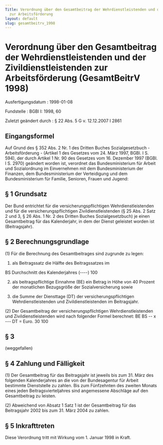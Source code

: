```yaml
---
Title: Verordnung über den Gesamtbeitrag der Wehrdienstleistenden und der Zivildienstleistenden
  zur Arbeitsförderung
layout: default
slug: gesamtbeitrv_1998
---
```


# Verordnung über den Gesamtbeitrag der Wehrdienstleistenden und der Zivildienstleistenden zur Arbeitsförderung (GesamtBeitrV 1998)

Ausfertigungsdatum
:   1998-01-08

Fundstelle
:   BGBl I: 1998, 60

Zuletzt geändert durch
:   § 22 Abs. 5 G v. 12.12.2007 I 2861


## Eingangsformel

Auf Grund des § 352 Abs. 2 Nr. 1 des Dritten Buches Sozialgesetzbuch -
Arbeitsförderung - (Artikel 1 des Gesetzes vom 24. März 1997, BGBl. I
S. 594), der durch Artikel 1 Nr. 90 des Gesetzes vom 16. Dezember 1997
(BGBl. I S. 2970) geändert worden ist, verordnet das Bundesministerium
für Arbeit und Sozialordnung im Einvernehmen mit dem Bundesministerium
der Finanzen, dem Bundesministerium der Verteidigung und dem
Bundesministerium für Familie, Senioren, Frauen und Jugend:


## § 1 Grundsatz

Der Bund entrichtet für die versicherungspflichtigen
Wehrdienstleistenden und für die versicherungspflichtigen
Zivildienstleistenden (§ 25 Abs. 2 Satz 2 und 3, § 26 Abs. 1 Nr. 2 des
Dritten Buches Sozialgesetzbuch) je einen Gesamtbeitrag für das
Kalenderjahr, in dem der Dienst geleistet worden ist (Beitragsjahr).


## § 2 Berechnungsgrundlage

(1) Für die Berechnung des Gesamtbeitrages sind zugrunde zu legen:

1.  als Beitragssatz die Hälfte des Beitragssatzes im



BS
Durchschnitt des Kalenderjahres (----)
100

2.  als beitragspflichtige Einnahme (BE) ein Betrag in Höhe von 40 Prozent
    der monatlichen Bezugsgröße der Sozialversicherung sowie


3.  die Summe der Diensttage (DT) der versicherungspflichtigen
    Wehrdienstleistenden und Zivildienstleistenden im Beitragsjahr.




(2) Der Gesamtbeitrag der versicherungspflichtigen
Wehrdienstleistenden und Zivildienstleistenden wird nach folgender
Formel berechnet:
BE    BS
-- x --- DT = Euro.
30   100


## § 3

(weggefallen)


## § 4 Zahlung und Fälligkeit

(1) Der Gesamtbeitrag für das Beitragsjahr ist jeweils bis zum 31.
März des folgenden Kalenderjahres an die von der Bundesagentur für
Arbeit bestimmte Dienststelle zu zahlen. Bis zum Fünfzehnten des
zweiten Monats eines jeden Beitragsvierteljahres sind angemessene
Abschläge auf den Gesamtbeitrag zu leisten.

(2) Abweichend von Absatz 1 Satz 1 ist der Gesamtbeitrag für das
Beitragsjahr 2002 bis zum 31. März 2004 zu zahlen.


## § 5 Inkrafttreten

Diese Verordnung tritt mit Wirkung vom 1. Januar 1998 in Kraft.

